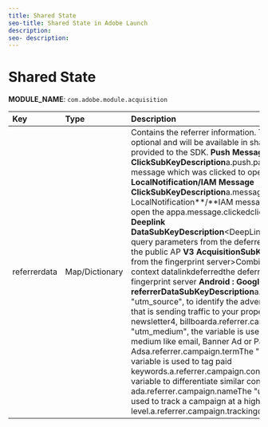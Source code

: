 ```yaml
---
title: Shared State
seo-title: Shared State in Adobe Launch
description: 
seo- description: 
---
```


# Shared State

**MODULE\_NAME**: `com.adobe.module.acquisition`

| **Key** | **Type** | **Description** |
| :--- | :--- | :--- |
| referrerdata | Map/Dictionary | Contains the referrer information. These information are optional and will be available in shared state map when they are provided to the SDK. **Push Message ClickSubKeyDescription**a.push.payloadIdthe id of push message which was clicked to open the app **LocalNotification/IAM Message ClickSubKeyDescription**a.message.idthe id of LocalNotification**/**IAM message which was clicked to open the appa.message.clickedclicked value is set to "1" **Deeplink DataSubKeyDescription**&lt;DeepLinkDataMap&gt;Contains the query parameters from the deferred deep link passed through the public AP **V3 AcquisitionSubKeyDescription**&lt;DataMap from the fingerprint server&gt;Combination of adobe data and context datalinkdeferredthe deferred deep link from the fingerprint server **Android : Google referrerDataSubKeyDescription**a.referrer.campaign.sourceThe "utm\_source", to identify the advertiser, site, publication, etc. that is sending traffic to your property, for example: google, newsletter4, billboarda.referrer.campaign.mediumThe "utm\_medium", the variable is used to track the advertising medium like email, Banner Ad or Pay per Click Adsa.referrer.campaign.termThe "utm\_term", the custom variable is used to tag paid keywords.a.referrer.campaign.contentThe "utm\_content", variable to differentiate similar content, or links within the same ada.referrer.campaign.nameThe "utm\_campaign", the variable used to track a campaign at a higher level.a.referrer.campaign.trackingcodeThe tracking code |

